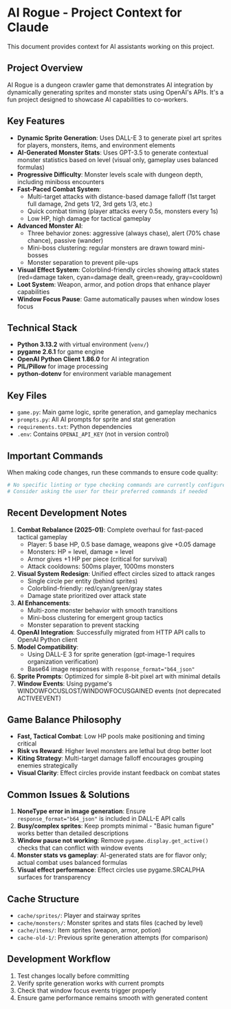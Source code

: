# AI Rogue - Project Context for Claude

This document provides context for AI assistants working on this project.

## Project Overview
AI Rogue is a dungeon crawler game that demonstrates AI integration by dynamically generating sprites and monster stats using OpenAI's APIs. It's a fun project designed to showcase AI capabilities to co-workers.

## Key Features
- **Dynamic Sprite Generation**: Uses DALL-E 3 to generate pixel art sprites for players, monsters, items, and environment elements
- **AI-Generated Monster Stats**: Uses GPT-3.5 to generate contextual monster statistics based on level (visual only, gameplay uses balanced formulas)
- **Progressive Difficulty**: Monster levels scale with dungeon depth, including miniboss encounters
- **Fast-Paced Combat System**: 
  - Multi-target attacks with distance-based damage falloff (1st target full damage, 2nd gets 1/2, 3rd gets 1/3, etc.)
  - Quick combat timing (player attacks every 0.5s, monsters every 1s)
  - Low HP, high damage for tactical gameplay
- **Advanced Monster AI**: 
  - Three behavior zones: aggressive (always chase), alert (70% chase chance), passive (wander)
  - Mini-boss clustering: regular monsters are drawn toward mini-bosses
  - Monster separation to prevent pile-ups
- **Visual Effect System**: Colorblind-friendly circles showing attack states (red=damage taken, cyan=damage dealt, green=ready, gray=cooldown)
- **Loot System**: Weapon, armor, and potion drops that enhance player capabilities
- **Window Focus Pause**: Game automatically pauses when window loses focus

## Technical Stack
- **Python 3.13.2** with virtual environment (`venv/`)
- **pygame 2.6.1** for game engine
- **OpenAI Python Client 1.86.0** for AI integration
- **PIL/Pillow** for image processing
- **python-dotenv** for environment variable management

## Key Files
- `game.py`: Main game logic, sprite generation, and gameplay mechanics
- `prompts.py`: All AI prompts for sprite and stat generation
- `requirements.txt`: Python dependencies
- `.env`: Contains `OPENAI_API_KEY` (not in version control)

## Important Commands
When making code changes, run these commands to ensure code quality:
```bash
# No specific linting or type checking commands are currently configured
# Consider asking the user for their preferred commands if needed
```

## Recent Development Notes
1. **Combat Rebalance (2025-01)**: Complete overhaul for fast-paced tactical gameplay
   - Player: 5 base HP, 0.5 base damage, weapons give +0.05 damage
   - Monsters: HP = level, damage = level
   - Armor gives +1 HP per piece (critical for survival)
   - Attack cooldowns: 500ms player, 1000ms monsters
2. **Visual System Redesign**: Unified effect circles sized to attack ranges
   - Single circle per entity (behind sprites)
   - Colorblind-friendly: red/cyan/green/gray states
   - Damage state prioritized over attack state
3. **AI Enhancements**: 
   - Multi-zone monster behavior with smooth transitions
   - Mini-boss clustering for emergent group tactics
   - Monster separation to prevent stacking
4. **OpenAI Integration**: Successfully migrated from HTTP API calls to OpenAI Python client
5. **Model Compatibility**: 
   - Using DALL-E 3 for sprite generation (gpt-image-1 requires organization verification)
   - Base64 image responses with `response_format="b64_json"`
6. **Sprite Prompts**: Optimized for simple 8-bit pixel art with minimal details
7. **Window Events**: Using pygame's WINDOWFOCUSLOST/WINDOWFOCUSGAINED events (not deprecated ACTIVEEVENT)

## Game Balance Philosophy
- **Fast, Tactical Combat**: Low HP pools make positioning and timing critical
- **Risk vs Reward**: Higher level monsters are lethal but drop better loot
- **Kiting Strategy**: Multi-target damage falloff encourages grouping enemies strategically
- **Visual Clarity**: Effect circles provide instant feedback on combat states

## Common Issues & Solutions
1. **NoneType error in image generation**: Ensure `response_format="b64_json"` is included in DALL-E API calls
2. **Busy/complex sprites**: Keep prompts minimal - "Basic human figure" works better than detailed descriptions
3. **Window pause not working**: Remove `pygame.display.get_active()` checks that can conflict with window events
4. **Monster stats vs gameplay**: AI-generated stats are for flavor only; actual combat uses balanced formulas
5. **Visual effect performance**: Effect circles use pygame.SRCALPHA surfaces for transparency

## Cache Structure
- `cache/sprites/`: Player and stairway sprites
- `cache/monsters/`: Monster sprites and stats files (cached by level)
- `cache/items/`: Item sprites (weapon, armor, potion)
- `cache-old-1/`: Previous sprite generation attempts (for comparison)

## Development Workflow
1. Test changes locally before committing
2. Verify sprite generation works with current prompts
3. Check that window focus events trigger properly
4. Ensure game performance remains smooth with generated content